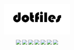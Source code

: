

<p align='center'><img src='./pic/logo.png', height=100px></img></p>

<div align='center'>
<img src='https://img.shields.io/badge/nvim-0.4.3-brightgreen?logo=neovim'></img>
<img src='https://img.shields.io/badge/tmux-3.0a-brightgreen?logo=tmux'></img>
<img src='https://img.shields.io/badge/git-2.5.1-brightgreen?logo=git'></img>
<img src='https://img.shields.io/github/license/Hanwn/dotfiles'></img>
<img src='https://img.shields.io/badge/centos7-ok-brightgreen?style=plastic&logo=centos'></img>
<img src='https://img.shields.io/badge/ubuntu18-ok-brightgreen?style=plastic&logo=ubuntu'></img>
<img src='https://img.shields.io/badge/manjaro-ok-brightgreen?style=plastic&logo=manjaro'></img>
</div>


